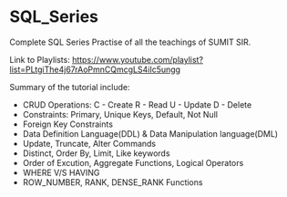 # SQL_Series
Complete SQL Series
Practise of all the teachings of SUMIT SIR.

Link to Playlists: https://www.youtube.com/playlist?list=PLtgiThe4j67rAoPmnCQmcgLS4iIc5ungg

Summary of the tutorial include:
* CRUD Operations:
     C - Create
     R - Read
     U - Update
     D - Delete
 * Constraints: Primary, Unique Keys, Default, Not Null
 * Foreign Key Constraints
 * Data Definition Language(DDL) & Data Manipulation language(DML)
 * Update, Truncate, Alter Commands
 * Distinct, Order By, Limit, Like keywords
 * Order of Excution, Aggregate Functions, Logical Operators
 * WHERE V/S HAVING
 * ROW_NUMBER, RANK, DENSE_RANK Functions
 





